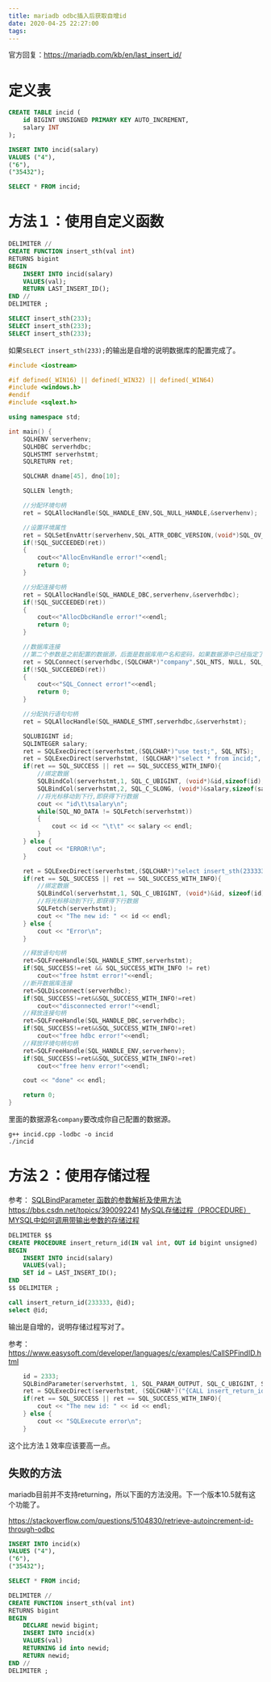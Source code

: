 ```yaml
---
title: mariadb odbc插入后获取自增id
date: 2020-04-25 22:27:00
tags:
---
```


官方回复：<https://mariadb.com/kb/en/last_insert_id/>

# 定义表
```sql
CREATE TABLE incid (
	id BIGINT UNSIGNED PRIMARY KEY AUTO_INCREMENT,
    salary INT
);

INSERT INTO incid(salary)
VALUES ("4"),
("6"),
("35432");

SELECT * FROM incid;
```
# 方法１：使用自定义函数
```sql
DELIMITER //
CREATE FUNCTION insert_sth(val int)
RETURNS bigint
BEGIN
	INSERT INTO incid(salary)
    VALUES(val);
    RETURN LAST_INSERT_ID();
END //
DELIMITER ;

SELECT insert_sth(233);
SELECT insert_sth(233);
SELECT insert_sth(233);
```
如果`SELECT insert_sth(233);`的输出是自增的说明数据库的配置完成了。

```cpp
#include <iostream>

#if defined(_WIN16) || defined(_WIN32) || defined(_WIN64)
#include <windows.h>
#endif
#include <sqlext.h>

using namespace std;

int main() {
    SQLHENV serverhenv;
    SQLHDBC serverhdbc;
    SQLHSTMT serverhstmt;
    SQLRETURN ret;

    SQLCHAR dname[45], dno[10];

    SQLLEN length;

    //分配环境句柄
    ret = SQLAllocHandle(SQL_HANDLE_ENV,SQL_NULL_HANDLE,&serverhenv);

    //设置环境属性
    ret = SQLSetEnvAttr(serverhenv,SQL_ATTR_ODBC_VERSION,(void*)SQL_OV_ODBC3,0);
    if(!SQL_SUCCEEDED(ret))
    {
        cout<<"AllocEnvHandle error!"<<endl;
		return 0;
    }

    //分配连接句柄
    ret = SQLAllocHandle(SQL_HANDLE_DBC,serverhenv,&serverhdbc);
    if(!SQL_SUCCEEDED(ret))
    {
        cout<<"AllocDbcHandle error!"<<endl;
		return 0;
    }

    //数据库连接
	//第二个参数是之前配置的数据源，后面是数据库用户名和密码，如果数据源中已经指定了就直接写NULL即可。
    ret = SQLConnect(serverhdbc,(SQLCHAR*)"company",SQL_NTS, NULL, SQL_NTS, NULL, SQL_NTS);
    if(!SQL_SUCCEEDED(ret))
    {
        cout<<"SQL_Connect error!"<<endl;
		return 0;
    }

    //分配执行语句句柄
    ret = SQLAllocHandle(SQL_HANDLE_STMT,serverhdbc,&serverhstmt);

	SQLUBIGINT id;
	SQLINTEGER salary;
	ret = SQLExecDirect(serverhstmt,(SQLCHAR*)"use test;", SQL_NTS);
	ret = SQLExecDirect(serverhstmt, (SQLCHAR*)"select * from incid;", SQL_NTS);
    if(ret == SQL_SUCCESS || ret == SQL_SUCCESS_WITH_INFO){
        //绑定数据
        SQLBindCol(serverhstmt,1, SQL_C_UBIGINT, (void*)&id,sizeof(id), &length);
        SQLBindCol(serverhstmt,2, SQL_C_SLONG, (void*)&salary,sizeof(salary), &length);
        //将光标移动到下行,即获得下行数据
        cout << "id\t\tsalary\n";
        while(SQL_NO_DATA != SQLFetch(serverhstmt))
        {
            cout << id << "\t\t" << salary << endl;
        }
    } else {
		cout << "ERROR!\n";
	}

	ret = SQLExecDirect(serverhstmt,(SQLCHAR*)"select insert_sth(23333333);", SQL_NTS);
    if(ret == SQL_SUCCESS || ret == SQL_SUCCESS_WITH_INFO){
        //绑定数据
        SQLBindCol(serverhstmt,1, SQL_C_UBIGINT, (void*)&id, sizeof(id), &length);
        //将光标移动到下行,即获得下行数据
		SQLFetch(serverhstmt);
		cout << "The new id: " << id << endl;
    } else {
		cout << "Error\n";
	}

    //释放语句句柄
    ret=SQLFreeHandle(SQL_HANDLE_STMT,serverhstmt);
    if(SQL_SUCCESS!=ret && SQL_SUCCESS_WITH_INFO != ret)
        cout<<"free hstmt error!"<<endl;
    //断开数据库连接
    ret=SQLDisconnect(serverhdbc);
    if(SQL_SUCCESS!=ret&&SQL_SUCCESS_WITH_INFO!=ret)
        cout<<"disconnected error!"<<endl;
    //释放连接句柄
    ret=SQLFreeHandle(SQL_HANDLE_DBC,serverhdbc);
    if(SQL_SUCCESS!=ret&&SQL_SUCCESS_WITH_INFO!=ret)
        cout<<"free hdbc error!"<<endl;
    //释放环境句柄句柄
    ret=SQLFreeHandle(SQL_HANDLE_ENV,serverhenv);
    if(SQL_SUCCESS!=ret&&SQL_SUCCESS_WITH_INFO!=ret)
        cout<<"free henv error!"<<endl;

    cout << "done" << endl;

    return 0;
}
```
里面的数据源名`company`要改成你自己配置的数据源。
```shell
g++ incid.cpp -lodbc -o incid
./incid
```

# 方法２：使用存储过程
参考：
[SQLBindParameter 函数的参数解析及使用方法](https://blog.csdn.net/u013187074/article/details/52895801)
<https://bbs.csdn.net/topics/390092241>
[MySQL存储过程（PROCEDURE）](https://www.cnblogs.com/zjoe-life/p/10650378.html)
[MYSQL中如何调用带输出参数的存储过程](https://blog.csdn.net/lizzyshao/article/details/83585328)
```sql
DELIMITER $$
CREATE PROCEDURE insert_return_id(IN val int, OUT id bigint unsigned)
BEGIN
	INSERT INTO incid(salary)
    VALUES(val);
    SET id = LAST_INSERT_ID();
END
$$ DELIMITER ;

call insert_return_id(233333, @id);
select @id;
```
输出是自增的，说明存储过程写对了。

参考：<https://www.easysoft.com/developer/languages/c/examples/CallSPFindID.html>
```cpp
	id = 2333;
	SQLBindParameter(serverhstmt, 1, SQL_PARAM_OUTPUT, SQL_C_UBIGINT, SQL_BIGINT, 0, 0, &id, 0, &length);
	ret = SQLExecDirect(serverhstmt, (SQLCHAR*)("{CALL insert_return_id(23333, ?)}"), SQL_NTS);
    if(ret == SQL_SUCCESS || ret == SQL_SUCCESS_WITH_INFO){
		cout << "The new id: " << id << endl;
    } else {
		cout << "SQLExecute error\n";
	}
```
这个比方法１效率应该要高一点。

## 失败的方法
mariadb目前并不支持returning，所以下面的方法没用。下一个版本10.5就有这个功能了。

<https://stackoverflow.com/questions/5104830/retrieve-autoincrement-id-through-odbc>

```sql
INSERT INTO incid(x)
VALUES ("4"),
("6"),
("35432");

SELECT * FROM incid;

DELIMITER //
CREATE FUNCTION insert_sth(val int)
RETURNS bigint
BEGIN
	DECLARE newid bigint;
	INSERT INTO incid(x)
    VALUES(val)
    RETURNING id into newid;
    RETURN newid;
END //
DELIMITER ;
```
